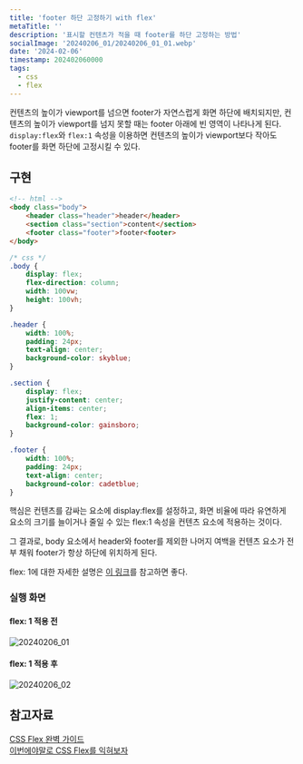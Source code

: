 ```yaml
---
title: 'footer 하단 고정하기 with flex'
metaTitle: ''
description: '표시할 컨텐츠가 적을 때 footer를 하단 고정하는 방법'
socialImage: '20240206_01/20240206_01_01.webp'
date: '2024-02-06'
timestamp: 202402060000
tags:
  - css
  - flex
---
```


컨텐츠의 높이가 viewport를 넘으면 footer가 자연스럽게 화면 하단에 배치되지만, 컨텐츠의 높이가 viewport를 넘지 못할 때는 footer 아래에 빈 영역이 나타나게 된다. `display:flex`와 `flex:1` 속성을 이용하면 컨텐츠의 높이가 viewport보다 작아도 footer를 화면 하단에 고정시킬 수 있다.

## 구현
```html
<!-- html -->
<body class="body">
    <header class="header">header</header>
    <section class="section">content</section>
    <footer class="footer">footer<footer>
</body>
```

```css
/* css */
.body {
    display: flex;
    flex-direction: column;
    width: 100vw;
    height: 100vh;
}

.header {
    width: 100%;
    padding: 24px;
    text-align: center;
    background-color: skyblue;
}

.section {
    display: flex;
    justify-content: center;
    align-items: center;
    flex: 1;
    background-color: gainsboro;
}

.footer {
    width: 100%;
    padding: 24px;
    text-align: center;
    background-color: cadetblue;
}
```

핵심은 컨텐츠를 감싸는 요소에 display:flex를 설정하고, 화면 비율에 따라 유연하게 요소의 크기를 늘이거나 줄일 수 있는 flex:1 속성을 컨텐츠 요소에 적용하는 것이다.

그 결과로, body 요소에서 header와 footer를 제외한 나머지 여백을 컨텐츠 요소가 전부 채워 footer가 항상 하단에 위치하게 된다.

flex: 1에 대한 자세한 설명은 [이 링크](https://www.heropy.dev/p/Ha29GI#h3_flex)를 참고하면 좋다.


### 실행 화면
#### flex: 1 적용 전
![20240206_01](https://hfjaydlcifnsisqntesa.supabase.co/storage/v1/object/public/se9round-images/20240206_01/20240206_01_02.webp)

#### flex: 1 적용 후
![20240206_02](https://hfjaydlcifnsisqntesa.supabase.co/storage/v1/object/public/se9round-images/20240206_01/20240206_01_03.webp)


## 참고자료
[CSS Flex 완벽 가이드](https://www.heropy.dev/p/Ha29GI)  
[이번에야말로 CSS Flex를 익혀보자](https://studiomeal.com/archives/197)